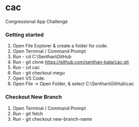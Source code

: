 # cac
Congressional App Challenge

### Getting started
1. Open File Explorer & create a folder for code.
2. Open Terminal / Command Prompt 
3. Run - cd C:\Senthan\GitHub
4. Run - git clone https://github.com/senthan-bala/cac.git
5. Run - cd cac
6. Run - git checkout megu
7. Open VS Code.
8. Open File -> Open Folder, & select C:\Senthan\GitHub\cac


### Checkout New Branch
1. Open Terminal / Command Prompt 
2. Run - git fetch
3. Run - git checkout new-branch-name

